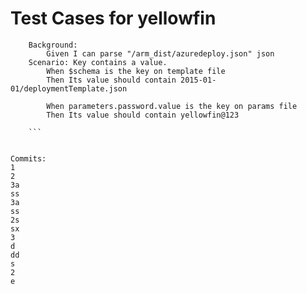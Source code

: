 # Test Cases for yellowfin

```
	Background:
		Given I can parse "/arm_dist/azuredeploy.json" json
	Scenario: Key contains a value.
		When $schema is the key on template file
		Then Its value should contain 2015-01-01/deploymentTemplate.json

		When parameters.password.value is the key on params file
		Then Its value should contain yellowfin@123
    
    ```

	
Commits:
1
2
3a
ss
3a
ss
2s
sx
3
d
dd
s
2
e
